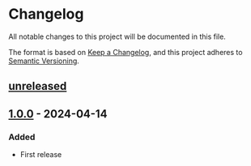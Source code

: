 # Changelog

All notable changes to this project will be documented in this file.

The format is based on [Keep a Changelog](https://keepachangelog.com/en/1.0.0/),
and this project adheres to [Semantic Versioning](https://semver.org/spec/v2.0.0.html).

## [unreleased]

## [1.0.0] - 2024-04-14

### Added

- First release

[unreleased]: https://github.com/cthing/escapers/compare/1.0.0...HEAD
[1.0.0]: https://github.com/cthing/escapers/releases/tag/1.0.0
